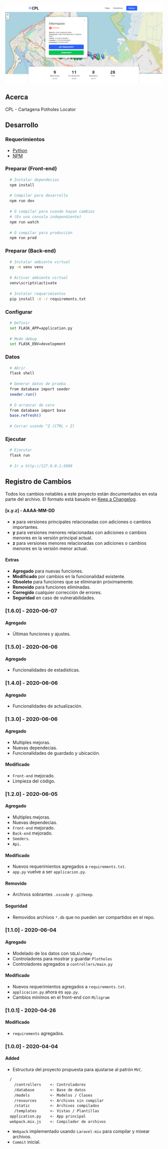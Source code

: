 ![SCREENSHOT](docs/imgs/screenshot.png)

## Acerca
CPL - Cartagena Potholes Locator

## Desarrollo
### Requerimientos
- [Python](https://www.python.org/)
- [NPM](https://www.npmjs.com/)

### Preparar (Front-end)
```sh
  # Instalar dependecias
  npm install

  # Compilar para desarrollo
  npm run dev

  # O compilar para cuando hayan cambios
  # (En una consola independiente)
  npm run watch

  # O compilar para producción
  npm run prod
```

### Preparar (Back-end)
```sh
  # Instalar ambiente virtual
  py -m venv venv

  # Activar ambiente virtual
  venv\scripts\activate

  # Instalar requerimientos
  pip install -U -r requirements.txt
```

### Configurar
```sh
  # Definir
  set FLASK_APP=application.py

  # Modo debug
  set FLASK_ENV=development
```

### Datos
```sh
  # Abrir
  flask shell

  # Generar datos de prueba
  from database import seeder
  seeder.run()

  # O arrancar de cero
  from database import base
  base.refresh()

  # Cerrar usando ^Z (CTRL + Z)
```

### Ejecutar
```sh
  # Ejecutar
  flask run

  # Ir a http://127.0.0.1:5000
```

## Registro de Cambios
Todos los cambios notables a este proyecto están documentados en esta parte del archivo. El formato está basado en [Keep a Changelog](http://keepachangelog.com/).

#### [x.y.z] - AAAA-MM-DD
- **x** para versiones principales relacionadas con adiciones o cambios importantes.
- **y** para versiones menores relacionadas con adiciones o cambios menores en la versión principal actual.
- **z** para versiones menores relacionadas con adiciones o cambios menores en la versión menor actual.

#### Extras
- **Agregado** para nuevas funciones.
- **Modificado** por cambios en la funcionalidad existente.
- **Obsoleto** para funciones que se eliminarán próximamente.
- **Removido** para funciones eliminadas.
- **Corregido** cualquier corrección de errores.
- **Seguridad** en caso de vulnerabilidades.

### [1.6.0] - 2020-06-07
#### Agregado
- Últimas funciones y ajustes.

### [1.5.0] - 2020-06-06
#### Agregado
- Funcionalidades de estadísticas.

### [1.4.0] - 2020-06-06
#### Agregado
- Funcionalidades de actualización.

### [1.3.0] - 2020-06-06
#### Agregado
- Multiples mejoras.
- Nuevas dependecias.
- Funcionalidades de guardado y ubicación.

#### Modificado
- `Front-end` mejorado.
- Limpieza del código.

### [1.2.0] - 2020-06-05
#### Agregado
- Multiples mejoras.
- Nuevas dependecias.
- `Front-end` mejorado.
- `Back-end` mejorado.
- `Seeders`.
- `Api`.

#### Modificado
- Nuevos requerimientos agregados a `requirements.txt`.
- `app.py` vuelve a ser `applicacion.py`.

#### Removido
- Archivos sobrantes `.vscode` y `.gitkeep`.

#### Seguridad
- Removidos archivos `*.db` que no pueden ser compartidos en el repo.

### [1.1.0] - 2020-06-04
#### Agregado
- Modelado de los datos con `SQLAlchemy`
- Controladores para mostrar y guardar `Plotholes`
- Controladores agregados a `controllers/main.py`

#### Modificado
- Nuevos requerimientos agregados a `requirements.txt`.
- `applicacion.py` ahora es `app.py`.
- Cambios mínimos en el front-end con `Miligram`

### [1.0.1] - 2020-04-26
#### Modificado
- `requirements` agregados.

### [1.0.0] - 2020-04-04
#### Added
- Estructura del proyecto propuesta para ajustarse al patrón `MVC`.
```txt
  /
    /controllers    <- Controladores
    /database       <- Base de datos
    /models         <- Modelos / Clases
    /resources      <- Archivos sin compilar
    /static         <- Archivos compilados
    /templates      <- Vistas / Plantillas
  application.py    <- App principal
  webpack.mix.js    <- Compilador de archivos
```
- `Webpack` implementado usando `Laravel-mix` para compilar y mixear archivos.
- `Commit` inicial.

